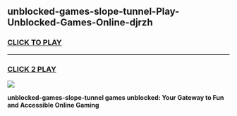 
## unblocked-games-slope-tunnel-Play-Unblocked-Games-Online-djrzh
<h3>
<a href="https://premium76.site?title=unblocked-games-slope-tunnel&ref=24A">CLICK TO PLAY</a></h3>
<hr>

<h3>
<a href="https://premium76.site?title=unblocked-games-slope-tunnel&ref=24A">CLICK 2 PLAY</a>
  
</h3>

<a href="https://premium76.site?title=unblocked-games-slope-tunnel&ref=24A"><img src="https://clearcache.store/games.png"></a>


**unblocked-games-slope-tunnel games unblocked: Your Gateway to Fun and Accessible Online Gaming**
